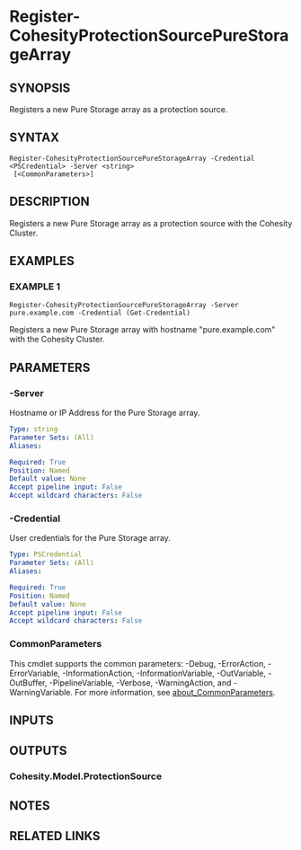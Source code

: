 # Register-CohesityProtectionSourcePureStorageArray

## SYNOPSIS
Registers a new Pure Storage array as a protection source.

## SYNTAX

```
Register-CohesityProtectionSourcePureStorageArray -Credential <PSCredential> -Server <string>
 [<CommonParameters>]
```

## DESCRIPTION
Registers a new Pure Storage array as a protection source with the Cohesity Cluster.

## EXAMPLES

### EXAMPLE 1
```
Register-CohesityProtectionSourcePureStorageArray -Server pure.example.com -Credential (Get-Credential)
```

Registers a new Pure Storage array with hostname "pure.example.com" with the Cohesity Cluster.

## PARAMETERS

### -Server
Hostname or IP Address for the Pure Storage array.

```yaml
Type: string
Parameter Sets: (All)
Aliases:

Required: True
Position: Named
Default value: None
Accept pipeline input: False
Accept wildcard characters: False
```

### -Credential
User credentials for the Pure Storage array.

```yaml
Type: PSCredential
Parameter Sets: (All)
Aliases:

Required: True
Position: Named
Default value: None
Accept pipeline input: False
Accept wildcard characters: False
```

### CommonParameters
This cmdlet supports the common parameters: -Debug, -ErrorAction, -ErrorVariable, -InformationAction, -InformationVariable, -OutVariable, -OutBuffer, -PipelineVariable, -Verbose, -WarningAction, and -WarningVariable. For more information, see [about_CommonParameters](http://go.microsoft.com/fwlink/?LinkID=113216).

## INPUTS

## OUTPUTS

### Cohesity.Model.ProtectionSource
## NOTES

## RELATED LINKS
